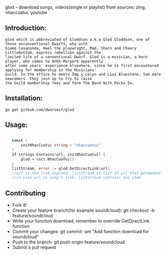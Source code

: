 glod - download songs, videos(single or playlist) from sources: zing, nhaccuatui, youtube

## Introduction:
	glod which is abbreviated of Gloddson a.k.a Glod Gloddson, one of those unconventional Dwarfs, who with 
	Giamo Casanunda, Hwel the playwright, Mad, Sharn and Cheery Littlebottom, express rebellion against the
	limited life of a conventional Dwarf. Glod is a musician, a horn player, who comes to Ankh-Morpork apparently 
	after some years' experience elsewhere, since he is first encountered applying for membership in the Musicians' 
	Guild. In the office he meets Imp y Celyn and Lias Bluestone, two more newcomers. They join up to try to raise  
	the Guild membership fees and form The Band With Rocks In.

## Installation:
	go get github.com/dwarvesf/glod

## Usage:
 ```go 

	const (
		initNhacCuatui string = "nhaccuatui"
	)
	if strings.Contains(url, initNhacCuatui) {
		glod = &nct.NhacCuaTui{}
	} 
	listStream, error := glod.GetDirectLink(url) 
	//url is the link inputed, listStream is list of url that permanently downloadable link
	//in case url is song's link, listStream contains one item
 ```
## Contributing
  * Fork it!
  * Create your feature branch(for example soundcloud): git checkout -b feature/soundcloud
  * Write your function download, remember to override GetDirectLink function
  * Commit your changes: git commit -am "Add function download for soundcloud"
  * Push to the branch: git push origin feature/soundcloud
  * Submit a pull request
